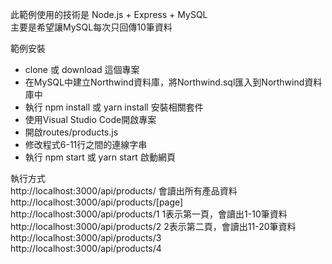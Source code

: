此範例使用的技術是 Node.js + Express + MySQL <br>
主要是希望讓MySQL每次只回傳10筆資料 <br>


範例安裝<br>
<ul>
 <li>clone 或 download 這個專案</li>
 <li>在MySQL中建立Northwind資料庫，將Northwind.sql匯入到Northwind資料庫中</li>
 <li>執行 npm install 或 yarn install 安裝相關套件</li>
 <li>使用Visual Studio Code開啟專案</li>
 <li>開啟routes/products.js</li>
 <li>修改程式6-11行之間的連線字串</li>
 <li>執行 npm start 或 yarn start 啟動網頁</li> 
</ul>

執行方式<br>
http://localhost:3000/api/products/ 會讀出所有產品資料<br>
http://localhost:3000/api/products/[page]<br>
http://localhost:3000/api/products/1 1表示第一頁，會讀出1-10筆資料<br>
http://localhost:3000/api/products/2 2表示第二頁，會讀出11-20筆資料<br>
http://localhost:3000/api/products/3  <br>
http://localhost:3000/api/products/4  <br>
